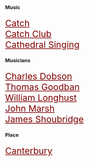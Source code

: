 <style>
    .clearfix::after {content: ""; clear: both; display: table;}
    .thumb {float:left; margin:0 18px 0 6px; width:100%; width:100%; max-width:150px; box-shadow: 0 4px 8px 0 rgba(0, 0, 0, 0.2), 0 6px 20px 0 rgba(0, 0, 0, 0.19); border:1px solid #aaa; margin-bottom: 24px;}
    p {font-size: 1.5rem;}
    a {color: #800000 !important; font-size: 1.2em;}
</style>

<param ve-config title="Musical Peregrinations" banner=https://raw.githubusercontent.com/kent-map/images/main/banners/19c.jpg>

### Music

[Catch](19c-catch-music)   
[Catch Club](19c-catch-club)   
[Cathedral Singing](19c-cathedral-singing)   

### Musicians

[Charles Dobson](19c-charles-dobson-biography)  
[Thomas Goodban](19c-thomas-goodban-biography)   
[William Longhust](19c-william-longhurst-biography)   
[John Marsh](19c-john-marsh-biography)   
[James Shoubridge](19c-james-shoubridge)  

### Place

[Canterbury](19c-music-canterbury)
